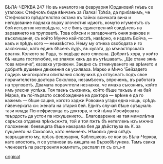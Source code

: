 ﻿БѢЛА-ЧЕРКВА
247
Но въ началото на февруария Юрдановий гнѣвъ се уталожи: Стефчовъ биде вѣнчанъ за Лалка!
Трѣба, да прибавимъ, че Стефчовото прѣдателство остана въ тайна: всичката вина и негодование паднаха върху злочестия идиотъ, комуто игуменътъ съ бой истъргнж исповѣдьта, че е билъ единственний свидѣтель на заравянето на труповетѣ. Това обясни и загадочнитѣ ония знакове и въсклицания, съ който Мунчо най-послѣ, навѣрно, е издалъ Бойча, — какъ и прѣдъ кого — неизвѣстно. Нему му отнеха свободата и го заключиха, като единъ бѣсенъ лудъ, въ кулата, до мънастпрската вратня.
Колкото за Рада, тя ходѣще като слисана. Добритѣ хора, у който бѣ нашла гостолюбие, не зпаяхж какъ да въ утѣшаватъ. „Ще стане зянъ това момиче“, казваха угрижени.
Заедно съ отминуването на врѣмето и добритѣ душевни движения се усилваха. Марко и Мичо 'Бейзадето подиръ многократни опитвания сполучихѫ да отпуснатъ подъ свое порачителство доктора Соколова, незамѣсенъ, впрочемъ, въ работата на труповетѣ. Двамата порачптели незнаяха, че имаха съюзникъ, който имъ улесни успѣха. Тоя таенъ съюзникъ, който бѣше такъвъ и на бай Марка, въ по́-първото освобождение на доктора — врѣме е да го кажемъ — бѣше сащия, когото хаджи Ровоама угади една нощь, срѣдъ пѝвечерката си: жената на стария бей. Едипъ случай бѣше срѣщналъ тази млада Пентефриевица съ доктора, и той нѣма Иосифовата твърдость да устои па искушението... Благодарение на тая мимолѣтна свръска отдавна прѣкъснжта, той и тоя пжтъ бѣ нетегленъ изъ мжчно положение: беевицата бѣше накарала бея да дѣйствува въ К. за пущането на Соколова, като невиненъ.
Нѣколко деня слѣдъ завръщането му, прѣзъ февруария, Каблешковъ се яви въ Бѣла-Черква, като апостолъ, п се установи въ кѫщата на Бързобѣгунека. Тамъ свика членоветѣ па растроенпя комитетъ, распалп гп съ огш-п

[original](images/278.jpg)